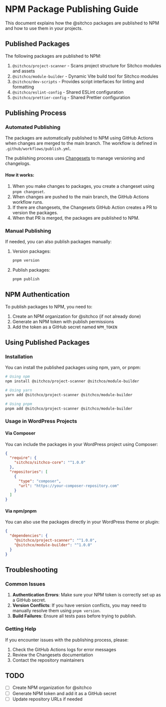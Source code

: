 # NPM Package Publishing Guide

This document explains how the @sitchco packages are published to NPM and how to use them in your projects.

## Published Packages

The following packages are published to NPM:

1. `@sitchco/project-scanner` - Scans project structure for Sitchco modules and assets
2. `@sitchco/module-builder` - Dynamic Vite build tool for Sitchco modules
3. `@sitchco/dev-scripts` - Provides script interfaces for linting and formatting
4. `@sitchco/eslint-config` - Shared ESLint configuration
5. `@sitchco/prettier-config` - Shared Prettier configuration

## Publishing Process

### Automated Publishing

The packages are automatically published to NPM using GitHub Actions when changes are merged to the main branch. The workflow is defined in `.github/workflows/publish.yml`.

The publishing process uses [Changesets](https://github.com/changesets/changesets) to manage versioning and changelogs.

#### How it works:

1. When you make changes to packages, you create a changeset using `pnpm changeset`.
2. When changes are pushed to the main branch, the GitHub Actions workflow runs.
3. If there are changesets, the Changesets GitHub Action creates a PR to version the packages.
4. When that PR is merged, the packages are published to NPM.

### Manual Publishing

If needed, you can also publish packages manually:

1. Version packages:
   ```bash
   pnpm version
   ```

2. Publish packages:
   ```bash
   pnpm publish
   ```

## NPM Authentication

To publish packages to NPM, you need to:

1. Create an NPM organization for @sitchco (if not already done)
2. Generate an NPM token with publish permissions
3. Add the token as a GitHub secret named `NPM_TOKEN`

## Using Published Packages

### Installation

You can install the published packages using npm, yarn, or pnpm:

```bash
# Using npm
npm install @sitchco/project-scanner @sitchco/module-builder

# Using yarn
yarn add @sitchco/project-scanner @sitchco/module-builder

# Using pnpm
pnpm add @sitchco/project-scanner @sitchco/module-builder
```

### Usage in WordPress Projects

#### Via Composer

You can include the packages in your WordPress project using Composer:

```json
{
  "require": {
    "sitchco/sitchco-core": "^1.0.0"
  },
  "repositories": [
    {
      "type": "composer",
      "url": "https://your-composer-repository.com"
    }
  ]
}
```

#### Via npm/pnpm

You can also use the packages directly in your WordPress theme or plugin:

```json
{
  "dependencies": {
    "@sitchco/project-scanner": "^1.0.0",
    "@sitchco/module-builder": "^1.0.0"
  }
}
```

## Troubleshooting

### Common Issues

1. **Authentication Errors**: Make sure your NPM token is correctly set up as a GitHub secret.
2. **Version Conflicts**: If you have version conflicts, you may need to manually resolve them using `pnpm version`.
3. **Build Failures**: Ensure all tests pass before trying to publish.

### Getting Help

If you encounter issues with the publishing process, please:

1. Check the GitHub Actions logs for error messages
2. Review the Changesets documentation
3. Contact the repository maintainers

## TODO

- [ ] Create NPM organization for @sitchco
- [ ] Generate NPM token and add it as a GitHub secret
- [ ] Update repository URLs if needed
